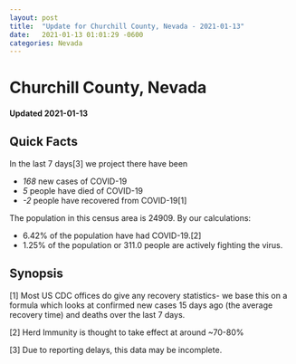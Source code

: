 ```yaml
---
layout: post
title:  "Update for Churchill County, Nevada - 2021-01-13"
date:   2021-01-13 01:01:29 -0600
categories: Nevada
---
```


# Churchill County, Nevada
#### Updated 2021-01-13

## Quick Facts

In the last 7 days[3] we project there have been
- *168* new cases of COVID-19
- *5* people have died of COVID-19
- *-2* people have recovered from COVID-19[1]

The population in this census area is 24909. By our calculations:
- 6.42% of the population have had COVID-19.[2]
- 1.25% of the population or 311.0 people are actively fighting the virus.

## Synopsis




[1] Most US CDC offices do give any recovery statistics- we base this on a formula which looks at confirmed new cases
15 days ago (the average recovery time) and deaths over the last 7 days.

[2] Herd Immunity is thought to take effect at around ~70-80%

[3] Due to reporting delays, this data may be incomplete.
 
    